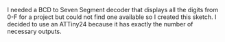 I needed a BCD to Seven Segment decoder that displays all the digits from 0-F for a project but could not find one
available so I created this sketch. I decided to use an ATTiny24 because it has exactly the number of necessary outputs.
